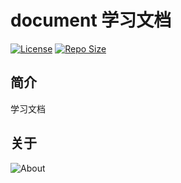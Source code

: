 # document 学习文档

[![License](https://img.shields.io/github/license/ALI1416/document?label=License)](https://opensource.org/licenses/BSD-3-Clause)
[![Repo Size](https://img.shields.io/github/repo-size/ALI1416/document?label=Repo%20Size&color=success)](https://github.com/ALI1416/document/archive/refs/heads/master.zip)

## 简介

学习文档

## 关于

<picture>
  <source media="(prefers-color-scheme: dark)" srcset="https://www.404z.cn/images/about.dark.svg">
  <img alt="About" src="https://www.404z.cn/images/about.light.svg">
</picture>
